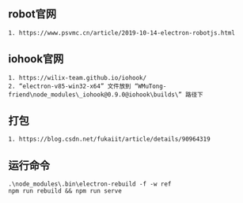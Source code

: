 ## robot官网

    1. https://www.psvmc.cn/article/2019-10-14-electron-robotjs.html

## iohook官网

    1. https://wilix-team.github.io/iohook/
    2. “electron-v85-win32-x64” 文件放到 “WMuTong-friend\node_modules\_iohook@0.9.0@iohook\builds\” 路径下

## 打包

    1. https://blog.csdn.net/fukaiit/article/details/90964319

## 运行命令

    .\node_modules\.bin\electron-rebuild -f -w ref
    npm run rebuild && npm run serve
